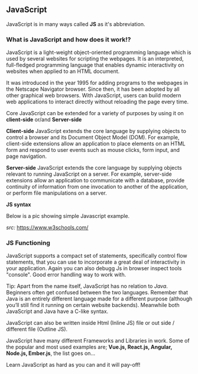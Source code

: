 ## JavaScript

JavaScript is in many ways called **JS** as it's abbreviation.

### What is JavaScript and how does it work!?

JavaScript is a light-weight object-oriented programming language which is used by several websites for scripting the webpages. It is an interpreted, full-fledged programming language that enables dynamic interactivity on websites when applied to an HTML document.

It was introduced in the year 1995 for adding programs to the webpages in the Netscape Navigator browser. Since then, it has been adopted by all other graphical web browsers. With JavaScript, users can build modern web applications to interact directly without reloading the page every time.


Core JavaScript can be extended for a variety of purposes by using it on **client-side** or/and **Server-side**

**Client-side** JavaScript extends the core language by supplying objects to control a browser and its Document Object Model (DOM). For example, client-side extensions allow an application to place elements on an HTML form and respond to user events such as mouse clicks, form input, and page navigation.

**Server-side** JavaScript extends the core language by supplying objects relevant to running JavaScript on a server. For example, server-side extensions allow an application to communicate with a database, provide continuity of information from one invocation to another of the application, or perform file manipulations on a server.

**JS syntax**

Below is a pic showing simple Javascript example.



*src:* https://www.w3schools.com/


### JS Functioning

JavaScript supports a compact set of statements, specifically control flow statements, that you can use to incorporate a great deal of interactivity in your application.
Again you can also debugg Js in browser inspect tools "console". Good error handling way to work with.

Tip: Apart from the name itself, JavaScript has no relation to *Java*. Beginners often get confused between the two languages. Remember that Java is an entirely different language made for a different purpose (although you’ll still find it running on certain website backends).
Meanwhile both JavaScript and Java have a C-like syntax.

JavaScript can also be written inside Html (Inline JS) file or out side / different file (Outline JS).

JavaScript have many different Frameworks and Libraries in work. Some of the popular and most used examples are; **Vue.js, React.js, Angular, Node.js, Ember.js**, the list goes on...

Learn JavaScript as hard as you can and it will pay-off!
